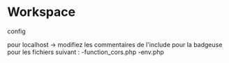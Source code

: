 # Workspace

config


pour localhost -> modifiez les commentaires de l'include pour la badgeuse pour les fichiers suivant :
-function_cors.php
-env.php